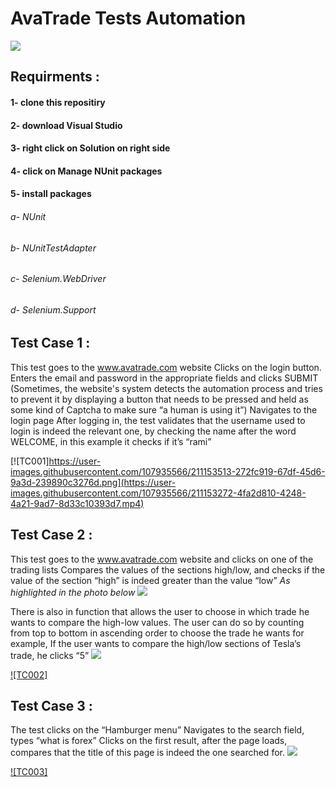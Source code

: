 
# AvaTrade Tests Automation
<img src="https://user-images.githubusercontent.com/107935566/211152452-122bf0d5-27ba-4d11-b3c0-c0ef79e02035.png">

## Requirments : 
#### 1- clone this repositiry
#### 2- download Visual Studio
#### 3- right click on Solution on right side
#### 4- click on Manage NUnit packages
#### 5- install packages
 ###### a- NUnit
 ###### b- NUnitTestAdapter
 ###### c- Selenium.WebDriver
 ###### d- Selenium.Support
 
 ## Test Case 1 :
   This test goes to the www.avatrade.com website
 Clicks on the login button.
 Enters the email and password in the appropriate fields and clicks SUBMIT
(Sometimes, the website's system detects the automation process and tries to prevent it by displaying a button that needs to be pressed and held as some kind of Captcha to make sure “a human is using it”)
Navigates to the login page 
After logging in, the test validates that the username used to login is indeed the relevant one, by checking the name after the word WELCOME, in this example it checks if it’s “rami”   

 [![TC001]https://user-images.githubusercontent.com/107935566/211153513-272fc919-67df-45d6-9a3d-239890c3276d.png](https://user-images.githubusercontent.com/107935566/211153272-4fa2d810-4248-4a21-9ad7-8d33c10393d7.mp4)
 
 
  ## Test Case 2 :
 This test goes to the www.avatrade.com website and clicks on one of the trading lists
 Compares the values of the sections high/low, and checks if the value of the section “high”
 is indeed greater than the value “low”
 *As highlighted in the photo below*
 <img src="https://user-images.githubusercontent.com/107935566/211154717-e04a75e6-4dfe-458b-9199-18e40cd65ad8.jpg">
 
 There is also in function that allows the user to choose in which trade he wants to compare the high-low values. The user can do so by counting from top to bottom in   ascending order to choose the trade he wants for example, If the user wants to compare the high/low sections of Tesla’s trade, he clicks “5” 
 <img src="https://user-images.githubusercontent.com/107935566/211154788-dac1ffe6-fe0a-415c-8818-d78285dca805.jpg">
 
 [![TC002]](https://user-images.githubusercontent.com/107935566/211154412-9b8430ca-5180-462d-b872-969b7876ade3.mp4)
 
 
  ## Test Case 3 :
 The test clicks on the “Hamburger menu”
 Navigates to the search field, types “what is forex”
 Clicks on the first result, after the page loads,
 compares that the title of this page is indeed the one searched for.
 <img src="https://user-images.githubusercontent.com/107935566/211155570-9122cee3-5867-41ee-9413-c98bd53a98af.jpg">
 


 [![TC003]](https://user-images.githubusercontent.com/107935566/211154951-8173595a-65db-439e-ac87-f2f6fd9846cd.mp4)
 

